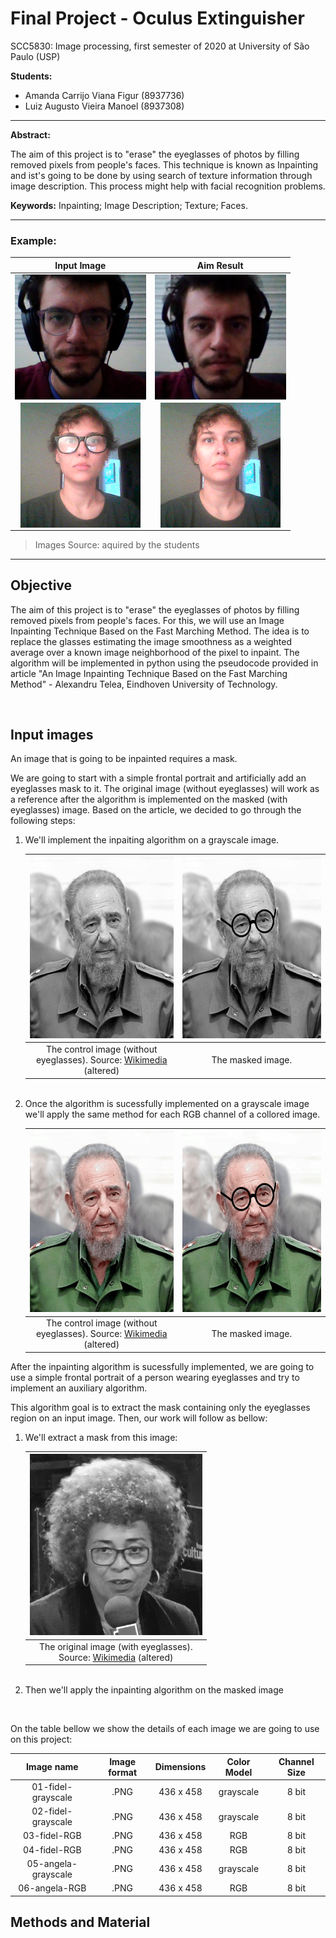 # Final Project - Oculus Extinguisher
 SCC5830: Image processing, first semester of 2020 at University of São Paulo (USP)

**Students:**
* Amanda Carrijo Viana Figur (8937736)
* Luiz Augusto Vieira Manoel (8937308)

---


**Abstract:**

The aim of this project is to "erase" the eyeglasses of photos by filling removed pixels from people's faces. This technique is known as Inpainting and ist's going to be done by using search of texture information through image description. This process might help with facial recognition problems.

**Keywords:**
Inpainting; Image Description; Texture; Faces.

---

### Example:
 
| Input Image | Aim Result |
|:--:|:--:|
| <img src="/images/01-oculos.png" align="center" height="200" > | <img src="/images/02-oculos.png" align="center" height="200" > |
|<img src="/images/03-oculos.png" align="center" height="200" >| <img src="/images/04-oculos.png" align="center" height="200" >|

> Images Source: aquired by the students

---

## Objective

The aim of this project is to "erase" the eyeglasses of photos by filling removed pixels from people's faces. For this, we will use an Image Inpainting Technique Based on the Fast Marching Method. The idea is to replace the glasses estimating the image smoothness as a weighted average over a known image neighborhood of the pixel to inpaint. The algorithm will be implemented in python using the pseudocode provided in article "An Image Inpainting Technique Based on
the Fast Marching Method" - Alexandru Telea, Eindhoven University of Technology.

<br/>

## Input images

<p>An image that is going to be inpainted requires a mask.</p>

<p>We are going to start with a simple frontal portrait and artificially add an eyeglasses mask to it. The original image (without eyeglasses) will work as a reference after the algorithm is implemented on the masked (with eyeglasses) image. Based on the article, we decided to go through the following steps:

<ol>
<li>
    We'll implement the inpaiting algorithm on a grayscale image. 
</li>

| <img src="/images/01-fidel-grayscale.png" height="290" /> | <img src="/images/02-fidel-grayscale.png" height="290" /> |
|:--:|:--:|
| The control image (without<br/>eyeglasses). Source: <a title="Fidel" href="https://commons.wikimedia.org/wiki/Fidel_Castro#/media/File:Fidel_Castro.jpg" target="_blank" rel="noopener">Wikimedia</a> (altered) | The masked image. |
<br/>
<li>
    Once the algorithm is sucessfully implemented on a grayscale image we'll apply the same method for each RGB channel of a collored image.
</li>

| <img src="/images/03-fidel-RGB.png" height="290" /> | <img src="/images/04-fidel-RGB.png" height="290" /> |
|:--:|:--:|
| The control image (without<br/>eyeglasses). Source: <a title="Fidel" href="https://commons.wikimedia.org/wiki/Fidel_Castro#/media/File:Fidel_Castro.jpg" target="_blank" rel="noopener">Wikimedia</a> (altered) | The masked image. |
</ol>

<p> After the inpainting algorithm is sucessfully implemented, we are going to use a simple frontal portrait of a person wearing eyeglasses and try to implement an auxiliary algorithm.</p>

<p>This algorithm goal is to extract the mask containing only the eyeglasses region on an input image. Then, our work will follow as bellow:</p>
<ol>
<li> We'll extract a mask from this image:</li>

| <img src="/images/05-angela-grayscale.png" height="290" /> |
|:--:|
| The original image (with eyeglasses).<br/>Source: <a title="Angela" href="https://commons.wikimedia.org/wiki/File:Angela_Davis_%C3%A0_France_Culture_(Palais_de_Tokyo)_(8586327078).jpg" target="_blank" rel="noopener">Wikimedia</a> (altered) |

<br/>

<li> Then we'll apply the inpainting algorithm on the masked image</li>

</ol>
<br/>

<p> On the table bellow we show the details of each image we are going to use on this project:</p>

| Image name | Image format | Dimensions | Color Model | Channel Size |
|:--:|:--:|:--:|:--:|:--:|
| 01-fidel-grayscale | .PNG | 436 x 458 | grayscale | 8 bit |
| 02-fidel-grayscale | .PNG | 436 x 458 | grayscale | 8 bit |
| 03-fidel-RGB | .PNG | 436 x 458 | RGB | 8 bit |
| 04-fidel-RGB | .PNG | 436 x 458 | RGB | 8 bit |
| 05-angela-grayscale | .PNG | 436 x 458 | grayscale | 8 bit |
| 06-angela-RGB | .PNG | 436 x 458 | RGB | 8 bit |

## Methods and Material
